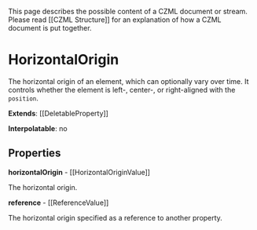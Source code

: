 This page describes the possible content of a CZML document or stream. Please read [[CZML Structure]] for an explanation of how a CZML document is put together.

# HorizontalOrigin

The horizontal origin of an element, which can optionally vary over time. It controls whether the element is left-, center-, or right-aligned with the `position`.

**Extends**: [[DeletableProperty]]

**Interpolatable**: no

## Properties

**horizontalOrigin** - [[HorizontalOriginValue]]

The horizontal origin.


**reference** - [[ReferenceValue]]

The horizontal origin specified as a reference to another property.


